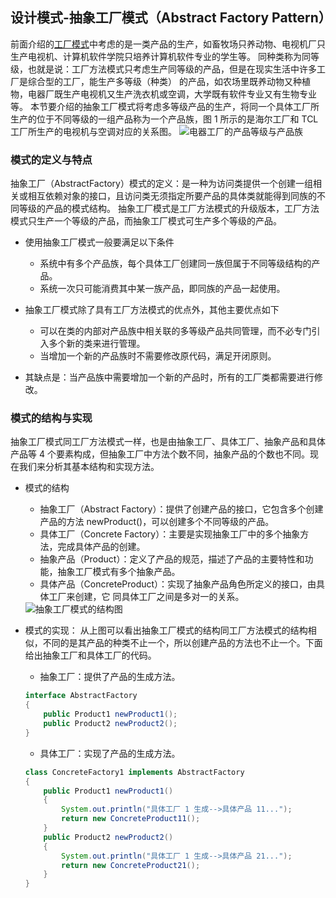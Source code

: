 ## 设计模式-抽象工厂模式（Abstract Factory Pattern）
前面介绍的[工厂模式](/java/设计模式-工厂模式.md)中考虑的是一类产品的生产，如畜牧场只养动物、电视机厂只生产电视机、计算机软件学院只培养计算机软件专业的学生等。
同种类称为同等级，也就是说：工厂方法模式只考虑生产同等级的产品，但是在现实生活中许多工厂是综合型的工厂，能生产多等级（种类） 的产品，如农场里既养动物又种植物，电器厂既生产电视机又生产洗衣机或空调，大学既有软件专业又有生物专业等。
本节要介绍的抽象工厂模式将考虑多等级产品的生产，将同一个具体工厂所生产的位于不同等级的一组产品称为一个产品族，图 1 所示的是海尔工厂和 TCL 工厂所生产的电视机与空调对应的关系图。
<img src="https://i.ibb.co/qNGT76Q/image.png" alt="电器工厂的产品等级与产品族">

### 模式的定义与特点
抽象工厂（AbstractFactory）模式的定义：是一种为访问类提供一个创建一组相关或相互依赖对象的接口，且访问类无须指定所要产品的具体类就能得到同族的不同等级的产品的模式结构。
抽象工厂模式是工厂方法模式的升级版本，工厂方法模式只生产一个等级的产品，而抽象工厂模式可生产多个等级的产品。

* 使用抽象工厂模式一般要满足以下条件
  * 系统中有多个产品族，每个具体工厂创建同一族但属于不同等级结构的产品。
  * 系统一次只可能消费其中某一族产品，即同族的产品一起使用。

* 抽象工厂模式除了具有工厂方法模式的优点外，其他主要优点如下
  * 可以在类的内部对产品族中相关联的多等级产品共同管理，而不必专门引入多个新的类来进行管理。
  * 当增加一个新的产品族时不需要修改原代码，满足开闭原则。

* 其缺点是：当产品族中需要增加一个新的产品时，所有的工厂类都需要进行修改。

### 模式的结构与实现
抽象工厂模式同工厂方法模式一样，也是由抽象工厂、具体工厂、抽象产品和具体产品等 4 个要素构成，但抽象工厂中方法个数不同，抽象产品的个数也不同。现在我们来分析其基本结构和实现方法。
* 模式的结构
    * 抽象工厂（Abstract Factory）：提供了创建产品的接口，它包含多个创建产品的方法 newProduct()，可以创建多个不同等级的产品。
    * 具体工厂（Concrete Factory）：主要是实现抽象工厂中的多个抽象方法，完成具体产品的创建。
    * 抽象产品（Product）：定义了产品的规范，描述了产品的主要特性和功能，抽象工厂模式有多个抽象产品。
    * 具体产品（ConcreteProduct）：实现了抽象产品角色所定义的接口，由具体工厂来创建，它 同具体工厂之间是多对一的关系。
    <img src="https://i.ibb.co/YN5K0w8/image.png" alt="抽象工厂模式的结构图">

* 模式的实现：
从上图可以看出抽象工厂模式的结构同工厂方法模式的结构相似，不同的是其产品的种类不止一个，所以创建产品的方法也不止一个。下面给出抽象工厂和具体工厂的代码。
  * 抽象工厂：提供了产品的生成方法。
  ```java
  interface AbstractFactory
  {
      public Product1 newProduct1();
      public Product2 newProduct2();
  }
  ```
  * 具体工厂：实现了产品的生成方法。
  ```java
  class ConcreteFactory1 implements AbstractFactory
  {
      public Product1 newProduct1()
      {
          System.out.println("具体工厂 1 生成-->具体产品 11...");
          return new ConcreteProduct11();
      }
      public Product2 newProduct2()
      {
          System.out.println("具体工厂 1 生成-->具体产品 21...");
          return new ConcreteProduct21();
      }
  }
  ```
